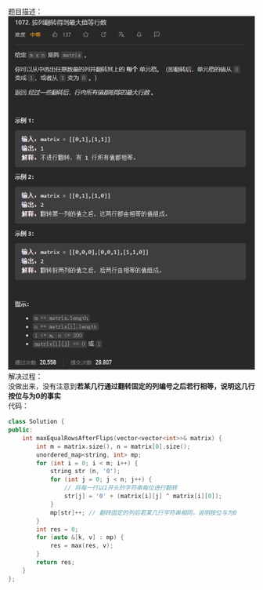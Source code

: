 题目描述：  
![image](/basical/string/image/image71.png)  
解决过程：  
没做出来，没有注意到**若某几行通过翻转固定的列编号之后若行相等，说明这几行按位与为0的事实**  
代码：  
```cpp
class Solution {
public:
    int maxEqualRowsAfterFlips(vector<vector<int>>& matrix) {
        int m = matrix.size(), n = matrix[0].size();
        unordered_map<string, int> mp;
        for (int i = 0; i < m; i++) {
            string str (n, '0');
            for (int j = 0; j < n; j++) {
                // 将每一行以1开头的字符串每位进行翻转
                str[j] = '0' + (matrix[i][j] ^ matrix[i][0]);
            }
            mp[str]++; // 翻转固定的列后若某几行字符串相同，说明按位与为0
        }
        int res = 0;
        for (auto &[k, v] : mp) {
            res = max(res, v);
        }
        return res;
    }
};
```